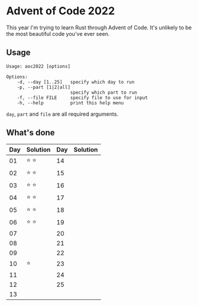 # Advent of Code 2022
This year I'm trying to learn Rust through Advent of Code.
It's unlikely to be the most beautiful code you've ever seen.

## Usage
```
Usage: aoc2022 [options]

Options:
    -d, --day [1..25]   specify which day to run
    -p, --part [1|2|all]
                        specify which part to run
    -f, --file FILE     specify file to use for input
    -h, --help          print this help menu
```
`day`, `part` and `file` are all required arguments.

## What's done

| Day | Solution | Day | Solution |
|-----|----------|-----|----------|
| 01  | ⭐ ⭐      | 14  |          |
| 02  | ⭐ ⭐      | 15  |          |
| 03  | ⭐ ⭐      | 16  |          |
| 04  | ⭐ ⭐      | 17  |          |
| 05  | ⭐ ⭐      | 18  |          |
| 06  | ⭐ ⭐      | 19  |          |
| 07  |          | 20  |          |
| 08  |          | 21  |          |
| 09  |          | 22  |          |
| 10  | ⭐        | 23  |          |
| 11  |          | 24  |          |
| 12  |          | 25  |          |
| 13  |          |     |          |
